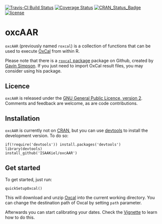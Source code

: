 [![Travis-CI Build Status](https://travis-ci.org/ISAAKiel/oxcAAR.svg?branch=master)](https://travis-ci.org/ISAAKiel/oxcAAR) [![Coverage Status](https://img.shields.io/codecov/c/github/ISAAKiel/oxcAAR/master.svg)](https://codecov.io/github/ISAAKiel/oxcAAR?branch=master) [![CRAN\_Status\_Badge](http://www.r-pkg.org/badges/version/oxcAAR)](https://CRAN.R-project.org/package=oxcAAR) [![license](https://img.shields.io/badge/license-GPL%203-B50B82.svg)](https://www.R-project.org/Licenses/GPL-2)

<!-- README.md is generated from README.Rmd. Please edit that file -->
oxcAAR
======

`oxcAAR` (previously named `roxcal`) is a collection of functions that can be used to execute [OxCal](https://c14.arch.ox.ac.uk) from within R.

Please note that there is a [`roxcal` package](https://github.com/gavinsimpson/roxcal) package on Github, created by [Gavin Simpson](https://github.com/gavinsimpson). If you just need to import OxCal result files, you may consider using his package.

Licence
-------

`oxcAAR` is released under the [GNU General Public Licence, version 2](http://www.R-project.org/Licenses/GPL-2). Comments and feedback are welcome, as are code contributions.

Installation
------------

`oxcAAR` is currently not on [CRAN](https://CRAN.R-project.org/), but you can use [devtools](https://CRAN.R-project.org/web/packages/devtools/index.html) to install the development version. To do so:

    if(!require('devtools')) install.packages('devtools')
    library(devtools)
    install_github('ISAAKiel/oxcAAR')

Get started
-----------

To get started, just run:

    quickSetupOxcal()

This will download and unzip [Oxcal](https://c14.arch.ox.ac.uk/oxcal.html) into the current working directory. You can change the destination path of Oxcal by setting `path` parameter.

Afterwards you can start calibrating your dates. Check the [Vignette](vignettes/basic-usage.Rmd) to learn how to do this.
